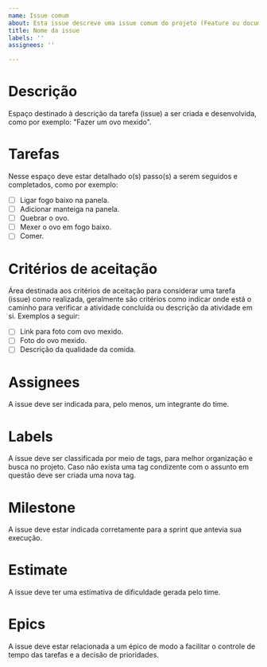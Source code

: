 ```yaml
---
name: Issue comum
about: Esta issue descreve uma issue comum do projeto (Feature ou documentação)
title: Nome da issue
labels: ''
assignees: ''

---
```


# Descrição
Espaço destinado à descrição da tarefa (issue) a ser criada e desenvolvida, como por exemplo: "Fazer um ovo mexido".

# Tarefas
Nesse espaço deve estar detalhado o(s) passo(s) a serem seguidos e completados, como por exemplo:
- [ ] Ligar fogo baixo na panela.
- [ ] Adicionar manteiga na panela.
- [ ] Quebrar o ovo.
- [ ] Mexer o ovo em fogo baixo.
- [ ] Comer.

# Critérios de aceitação
Área destinada aos critérios de aceitação para considerar uma tarefa (issue) como realizada, geralmente são critérios como indicar onde está o caminho para verificar a atividade concluída ou descrição da atividade em si. Exemplos a seguir:
- [ ] Link para foto com ovo mexido.
- [ ] Foto do ovo mexido.
- [ ] Descrição da qualidade da comida.

# Assignees
A issue deve ser indicada para, pelo menos, um integrante do time.

# Labels
A issue deve ser classificada por meio de tags, para melhor organização e busca no projeto. Caso não exista uma tag condizente com o assunto em questão deve ser criada uma nova tag.

# Milestone
A issue deve estar indicada corretamente para a sprint que antevia sua execução.

# Estimate
A issue deve ter uma estimativa de dificuldade gerada pelo time.

# Epics
A issue deve estar relacionada a um épico de modo a facilitar o controle de tempo das tarefas e a decisão de prioridades.
